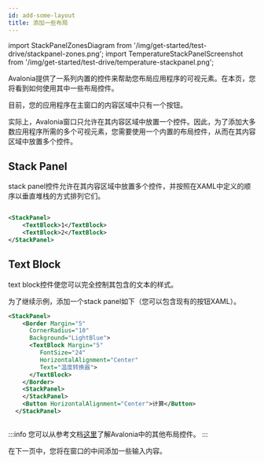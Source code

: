 ```yaml
---
id: add-some-layout
title: 添加一些布局
---
```


import StackPanelZonesDiagram from '/img/get-started/test-drive/stackpanel-zones.png';
import TemperatureStackPanelScreenshot from '/img/get-started/test-drive/temperature-stackpanel.png';

Avalonia提供了一系列内置的控件来帮助您布局应用程序的可视元素。在本页，您将看到如何使用其中一些布局控件。

目前，您的应用程序在主窗口的内容区域中只有一个按钮。

实际上，Avalonia窗口只允许在其内容区域中放置一个控件。因此，为了添加大多数应用程序所需的多个可视元素，您需要使用一个内置的布局控件，从而在其内容区域中放置多个控件。

## Stack Panel

stack panel控件允许在其内容区域中放置多个控件，并按照在XAML中定义的顺序以垂直堆栈的方式排列它们。

<img src={StackPanelZonesDiagram} alt="" />

```xml
<StackPanel>
    <TextBlock>1</TextBlock>
    <TextBlock>2</TextBlock>
</StackPanel>
```

## Text Block

text block控件使您可以完全控制其包含的文本的样式。

为了继续示例，添加一个stack panel如下（您可以包含现有的按钮XAML）。

```xml
<StackPanel>
    <Border Margin="5" 
      CornerRadius="10"
      Background="LightBlue">
      <TextBlock Margin="5"
         FontSize="24" 
         HorizontalAlignment="Center"
         Text="温度转换器">
      </TextBlock>
    </Border>
    <StackPanel>
    </StackPanel>    
    <Button HorizontalAlignment="Center">计算</Button>
  </StackPanel>
```

<img className="center" src={TemperatureStackPanelScreenshot} alt="" />

:::info
您可以从参考文档[这里](../../reference/controls/layout-controls.md)了解Avalonia中的其他布局控件。
:::

在下一页中，您将在窗口的中间添加一些输入内容。
